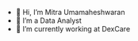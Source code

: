 - 👋 Hi, I’m Mitra Umamaheshwaran
- 👀 I’m a Data Analyst
- 🌱 I’m currently working at DexCare


<!---
MitraU/MitraU is a ✨ special ✨ repository because its `README.md` (this file) appears on your GitHub profile.
You can click the Preview link to take a look at your changes.
--->
